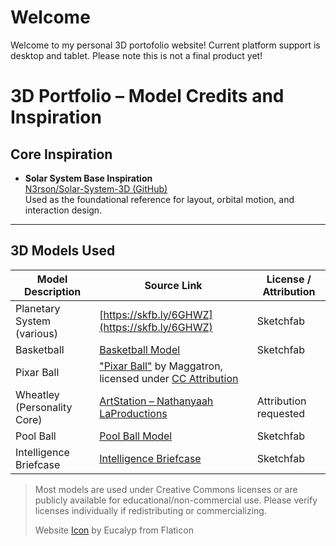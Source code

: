 # Welcome

Welcome to my personal 3D portofolio website! Current platform support is desktop and tablet. Please note this is not a final product yet!

# 3D Portfolio – Model Credits and Inspiration

## Core Inspiration

- **Solar System Base Inspiration**  
  [N3rson/Solar-System-3D (GitHub)](https://github.com/N3rson/Solar-System-3D)  
  Used as the foundational reference for layout, orbital motion, and interaction design.

---

## 3D Models Used

| Model Description              | Source Link                                                                                             | License / Attribution |
|-------------------------------|----------------------------------------------------------------------------------------------------------|------------------------|
| Planetary System (various)    | [https://skfb.ly/6GHWZ](https://skfb.ly/6GHWZ)                                                            | Sketchfab              |
| Basketball                    | [Basketball Model](https://sketchfab.com/3d-models/basketball-eb172b5f4e544f428c2bcd8d3f067a91)           | Sketchfab              |
| Pixar Ball                    | ["Pixar Ball"](https://skfb.ly/oqVWK) by Maggatron, licensed under [CC Attribution](http://creativecommons.org/licenses/by/4.0/) |
| Wheatley (Personality Core)   | [ArtStation – Nathanyaah LaProductions](https://nathanyaahlaproductions.artstation.com/projects/36DqY)   | Attribution requested  |
| Pool Ball                     | [Pool Ball Model](https://sketchfab.com/3d-models/pool-ball-405f6ed74fa94dbd9a06629a334585db)             | Sketchfab              |
| Intelligence Briefcase        | [Intelligence Briefcase](https://sketchfab.com/3d-models/intelligence-briefcase-5f51375a5fef49a39f646f7690657242) | Sketchfab              |

> Most models are used under Creative Commons licenses or are publicly available for educational/non-commercial use. Please verify licenses individually if redistributing or commercializing.
>
> Website [Icon](https://www.flaticon.com/free-icon/venus_3594270?term=planet&page=1&position=9&origin=search&related_id=3594270) by Eucalyp from Flaticon
